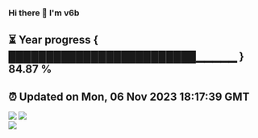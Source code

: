 ### Hi there 👋  I'm v6b  
⏳ Year progress { █████████████████████████▁▁▁▁▁ } 84.87 %
---
⏰ Updated on Mon, 06 Nov 2023 18:17:39 GMT
---
![](https://github-readme-stats.vercel.app/api?username=v6b&bg_color=30,e96443,904e95&title_color=fff&text_color=fff&layout=compact)
![](https://github-readme-stats.vercel.app/api/top-langs/?username=v6b&layout=compact&bg_color=30,e96443,904e95&title_color=fff&text_color=fff)  
![](https://gcore.jsdelivr.net/gh/v6b/v6b@main/assets/github-contribution-grid-snake.svg)


